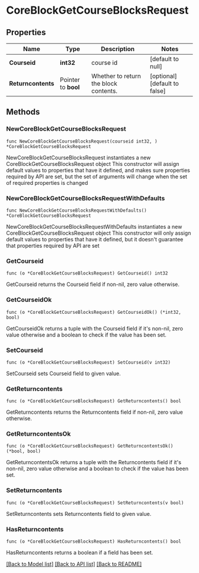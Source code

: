 # CoreBlockGetCourseBlocksRequest

## Properties

Name | Type | Description | Notes
------------ | ------------- | ------------- | -------------
**Courseid** | **int32** | course id | [default to null]
**Returncontents** | Pointer to **bool** | Whether to return the block contents. | [optional] [default to false]

## Methods

### NewCoreBlockGetCourseBlocksRequest

`func NewCoreBlockGetCourseBlocksRequest(courseid int32, ) *CoreBlockGetCourseBlocksRequest`

NewCoreBlockGetCourseBlocksRequest instantiates a new CoreBlockGetCourseBlocksRequest object
This constructor will assign default values to properties that have it defined,
and makes sure properties required by API are set, but the set of arguments
will change when the set of required properties is changed

### NewCoreBlockGetCourseBlocksRequestWithDefaults

`func NewCoreBlockGetCourseBlocksRequestWithDefaults() *CoreBlockGetCourseBlocksRequest`

NewCoreBlockGetCourseBlocksRequestWithDefaults instantiates a new CoreBlockGetCourseBlocksRequest object
This constructor will only assign default values to properties that have it defined,
but it doesn't guarantee that properties required by API are set

### GetCourseid

`func (o *CoreBlockGetCourseBlocksRequest) GetCourseid() int32`

GetCourseid returns the Courseid field if non-nil, zero value otherwise.

### GetCourseidOk

`func (o *CoreBlockGetCourseBlocksRequest) GetCourseidOk() (*int32, bool)`

GetCourseidOk returns a tuple with the Courseid field if it's non-nil, zero value otherwise
and a boolean to check if the value has been set.

### SetCourseid

`func (o *CoreBlockGetCourseBlocksRequest) SetCourseid(v int32)`

SetCourseid sets Courseid field to given value.


### GetReturncontents

`func (o *CoreBlockGetCourseBlocksRequest) GetReturncontents() bool`

GetReturncontents returns the Returncontents field if non-nil, zero value otherwise.

### GetReturncontentsOk

`func (o *CoreBlockGetCourseBlocksRequest) GetReturncontentsOk() (*bool, bool)`

GetReturncontentsOk returns a tuple with the Returncontents field if it's non-nil, zero value otherwise
and a boolean to check if the value has been set.

### SetReturncontents

`func (o *CoreBlockGetCourseBlocksRequest) SetReturncontents(v bool)`

SetReturncontents sets Returncontents field to given value.

### HasReturncontents

`func (o *CoreBlockGetCourseBlocksRequest) HasReturncontents() bool`

HasReturncontents returns a boolean if a field has been set.


[[Back to Model list]](../README.md#documentation-for-models) [[Back to API list]](../README.md#documentation-for-api-endpoints) [[Back to README]](../README.md)


